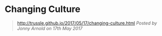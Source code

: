 # Changing Culture
> http://trussle.github.io/2017/05/17/changing-culture.html
*Posted by Jonny Arnold on 17th May 2017*
